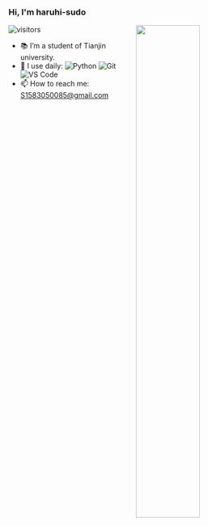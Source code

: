 ### Hi, I'm haruhi-sudo 
![visitors](https://visitor-badge.glitch.me/badge?page_id=haruhi-sudo.haruhi-sudo.README)
<img align="right" width="50%" src="https://github-readme-stats.vercel.app/api?username=haruhi-sudo&show_icons=true">

- 📚 I’m a student of Tianjin university.
- 🚀 I use daily:
![Python](https://img.shields.io/badge/-Python-8fcfd1?style=plastic&logo=Python)
![Git](https://img.shields.io/badge/-Git-black?style=plastic&logo=git)
![VS Code](https://img.shields.io/badge/-VS%20Code-007ACC?style=plastic&logo=visual-studio-code)
- 📫 How to reach me: S1583050085@gmail.com

